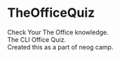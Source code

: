 # TheOfficeQuiz
  Check Your The Office knowledge.<br/>The CLI Office Quiz. <br/> Created this as a part of neog camp.
